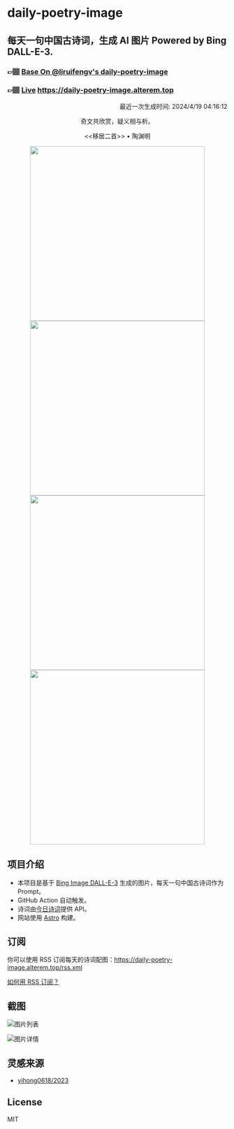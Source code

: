 
# daily-poetry-image

## 每天一句中国古诗词，生成 AI 图片 Powered by Bing DALL-E-3.

### 👉🏽 [Base On @liruifengv's daily-poetry-image](https://github.com/liruifengv/daily-poetry-image)

### 👉🏽 [Live](https://daily-poetry-image.alterem.top/) https://daily-poetry-image.alterem.top

<p align="right">
  最近一次生成时间: 2024/4/19 04:16:12
</p>
<p align="center">
奇文共欣赏，疑义相与析。
</p>
<p align="center">
<<移居二首>> • 陶渊明
</p>
<p align="center">
<img src="https://tse4.mm.bing.net/th/id/OIG4.4c7ZJ3QSAsw3sPsrHSHN" height="400" width="400" />
<img src="https://tse1.mm.bing.net/th/id/OIG4.nXaZzz42FauRIbD.x937" height="400" width="400" />
<img src="https://tse4.mm.bing.net/th/id/OIG4.5NPh6MzDcqYlmmu5qu9F" height="400" width="400" />
<img src="https://tse4.mm.bing.net/th/id/OIG4.F8jfHH7l6tA3YtR1lbir" height="400" width="400" />
</p>

## 项目介绍

-   本项目是基于 [Bing Image DALL-E-3](https://www.bing.com/images/create) 生成的图片，每天一句中国古诗词作为 Prompt。
-   GitHub Action 自动触发。
-   诗词由[今日诗词](https://www.jinrishici.com/)提供 API。
-   网站使用 [Astro](https://astro.build) 构建。

## 订阅

你可以使用 RSS 订阅每天的诗词配图：https://daily-poetry-image.alterem.top/rss.xml

[如何用 RSS 订阅？](https://zhuanlan.zhihu.com/p/55026716)

## 截图

![图片列表](./screenshots/Snipaste_2023-12-28_21-00-26.png)

![图片详情](./screenshots/Snipaste_2023-12-28_21-00-53.png)

## 灵感来源

-   [yihong0618/2023](https://github.com/yihong0618/2023)

## License

MIT
